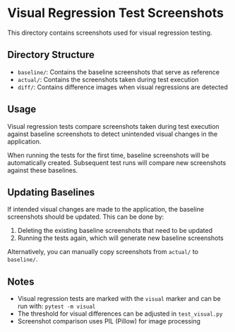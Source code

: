 # Visual Regression Test Screenshots

This directory contains screenshots used for visual regression testing.

## Directory Structure

- `baseline/`: Contains the baseline screenshots that serve as reference
- `actual/`: Contains the screenshots taken during test execution
- `diff/`: Contains difference images when visual regressions are detected

## Usage

Visual regression tests compare screenshots taken during test execution against
baseline screenshots to detect unintended visual changes in the application.

When running the tests for the first time, baseline screenshots will be automatically
created. Subsequent test runs will compare new screenshots against these baselines.

## Updating Baselines

If intended visual changes are made to the application, the baseline screenshots
should be updated. This can be done by:

1. Deleting the existing baseline screenshots that need to be updated
2. Running the tests again, which will generate new baseline screenshots

Alternatively, you can manually copy screenshots from `actual/` to `baseline/`.

## Notes

- Visual regression tests are marked with the `visual` marker and can be run with:
  `pytest -m visual`
- The threshold for visual differences can be adjusted in `test_visual.py`
- Screenshot comparison uses PIL (Pillow) for image processing
